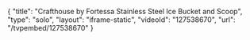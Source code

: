 {
    "title": "Crafthouse by Fortessa Stainless Steel Ice Bucket and Scoop",
    "type": "solo",
    "layout": "iframe-static",
    "videoId": "127538670",
    "url": "\/tvpembed\/127538670"
}